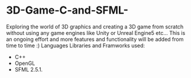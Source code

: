 # 3D-Game-C-and-SFML-
Exploring the world of 3D graphics and creating a 3D game from scratch without using any game engines like Unity or Unreal Engine5 etc...
This is an ongoing effort and more features and functionality will be added from time to time :)
Languages Libraries and Framworks used:
- C++
- OpenGL
- SFML 2.5.1.
